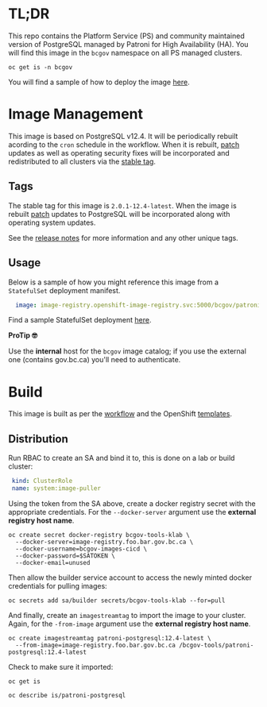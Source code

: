 # TL;DR

This repo contains the Platform Service (PS) and community maintained version of PostgreSQL managed by Patroni for High Availability (HA). You will find this image in the `bcgov` namespace on all PS managed clusters.

```console
oc get is -n bcgov
```

You will find a sample of how to deploy the image [here](./samples/README.md).

# Image Management

This image is based on PostgreSQL v12.4. It will be periodically rebuilt acording to the `cron` schedule in the workflow. When it is rebuilt, [patch](https://semver.org/) updates as well as operating security fixes will be incorporated and redistributed to all clusters via the [stable tag](https://docs.microsoft.com/en-us/azure/container-registry/container-registry-image-tag-version).

## Tags

The stable tag for this image is `2.0.1-12.4-latest`. When the image is rebuilt [patch](https://semver.org/) updates to PostgreSQL will be incorporated along with operating system updates.

See the [release notes](./RELEASE.md) for more information and any other unique tags. 

## Usage

Below is a sample of how you might reference this image from a `StatefulSet` deployment manifest. 

```yaml
  image: image-registry.openshift-image-registry.svc:5000/bcgov/patroni-postgres:12.4-latest
```

Find a sample StatefulSet deployment [here](./samples/README.md).

**ProTip 🤓**

Use the **internal** host for the `bcgov` image catalog; if you use the external one (contains gov.bc.ca) you'll need to authenticate.

# Build

This image is built as per the [workflow](.github/workflows/image.yaml) and the OpenShift [templates](./openshift/templates).

## Distribution

Run RBAC to create an SA and bind it to, this is done on a lab or build cluster:

```yaml
 kind: ClusterRole
 name: system:image-puller
```

Using the token from the SA above, create a docker registry secret with the appropriate credentials. For the `--docker-server` argument use the **external registry host name**.

```console
oc create secret docker-registry bcgov-tools-klab \
  --docker-server=image-registry.foo.bar.gov.bc.ca \
  --docker-username=bcgov-images-cicd \
  --docker-password=$SATOKEN \
  --docker-email=unused
```

Then allow the builder service account to access the newly minted docker credentials for pulling images:

```console
oc secrets add sa/builder secrets/bcgov-tools-klab --for=pull
```

And finally, create an `imagestreamtag` to import the image to your cluster. Again, for the `-from-image` argument use the **external registry host name**.

```console
oc create imagestreamtag patroni-postgresql:12.4-latest \
  --from-image=image-registry.foo.bar.gov.bc.ca /bcgov-tools/patroni-postgresql:12.4-latest
```

Check to make sure it imported:

```console
oc get is
```

```console
oc describe is/patroni-postgresql
```
